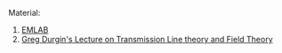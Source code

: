 Material:
1. [EMLAB](http://emlab.utep.edu/academics.htm)
2. [Greg Durgin's Lecture on Transmission Line theory and Field Theory](https://www.youtube.com/channel/UCnxKR9k8qLTsib6ilt7fjzQ)
